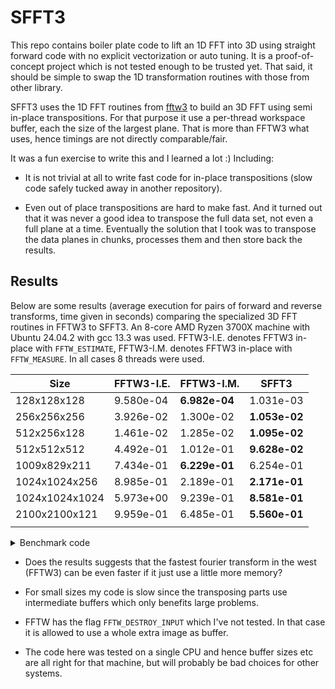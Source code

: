# SFFT3

This repo contains boiler plate code to lift an 1D FFT into 3D using
straight forward code with no explicit vectorization or auto
tuning. It is a proof-of-concept project which is not tested enough to
be trusted yet. That said, it should be simple to swap the 1D
transformation routines with those from other library.

SFFT3 uses the 1D FFT routines from [fftw3](https://www.fftw.org/) to
build an 3D FFT using semi in-place transpositions. For that purpose
it use a per-thread workspace buffer, each the size of the largest
plane. That is more than FFTW3 what uses, hence timings are not
directly comparable/fair.

It was a fun exercise to write this and I learned a lot :) Including:

- It is not trivial at all to write fast code for in-place
  transpositions (slow code safely tucked away in another repository).

- Even out of place transpositions are hard to make fast. And it
  turned out that it was never a good idea to transpose the full data
  set, not even a full plane at a time. Eventually the solution that I
  took was to transpose the data planes in chunks, processes them and
  then store back the results.

## Results

Below are some results (average execution for pairs of forward and
reverse transforms, time given in seconds) comparing the specialized
3D FFT routines in FFTW3 to SFFT3. An 8-core AMD Ryzen 3700X machine
with Ubuntu 24.04.2 with gcc 13.3 was used. FFTW3-I.E. denotes FFTW3
in-place with `FFTW_ESTIMATE`, FFTW3-I.M. denotes FFTW3 in-place with
`FFTW_MEASURE`. In all cases 8 threads were used.

| Size           | FFTW3-I.E. | FFTW3-I.M.    | SFFT3         |
|----------------|------------|---------------|---------------|
| 128x128x128    | 9.580e-04  | **6.982e-04** | 1.031e-03     |
| 256x256x256    | 3.926e-02  | 1.300e-02     | **1.053e-02** |
| 512x256x128    | 1.461e-02  | 1.285e-02     | **1.095e-02** |
| 512x512x512    | 4.492e-01  | 1.012e-01     | **9.628e-02** |
| 1009x829x211   | 7.434e-01  | **6.229e-01** | 6.254e-01     |
| 1024x1024x256  | 8.985e-01  | 2.189e-01     | **2.171e-01** |
| 1024x1024x1024 | 5.973e+00  | 9.239e-01     | **8.581e-01** |
| 2100x2100x121  | 9.959e-01  | 6.485e-01     | **5.560e-01** |
|                |            |               |               |

<details><summary>Benchmark code</summary>

``` shell
args="--warmup 0.1 --benchmark 20  --verbose 2"
# add --estimate to use FFTW_ESTIMATE instead of FFTW_MEASURE
th=1
OMP_NUM_THREADS=${th} ./test_sfft3 --m 128 --n 128 --p 128 ${args} --warmup 10
OMP_NUM_THREADS=${th} ./test_sfft3 --m 256 --n 256 --p 256 ${args}
OMP_NUM_THREADS=${th} ./test_sfft3 --m 512 --n 256 --p 128 ${args}
OMP_NUM_THREADS=${th} ./test_sfft3 --m 512 --n 512 --p 512 ${args}
OMP_NUM_THREADS=${th} ./test_sfft3 --m 1009 --n 829 --p 211 ${args}
OMP_NUM_THREADS=${th} ./test_sfft3 --m 1024 --n 1024 --p 256 ${args}
OMP_NUM_THREADS=${th} ./test_sfft3 --m 1024 --n 1024 --p 1024 ${args}
OMP_NUM_THREADS=${th} ./test_sfft3 --m 2100 --n 2100 --p 121 ${args}
```
</details>

- Does the results suggests that the fastest fourier
  transform in the west (FFTW3) can be even faster if it just use a
  little more memory?

- For small sizes my code is slow since the transposing parts use
  intermediate buffers which only benefits large problems.

- FFTW has the flag `FFTW_DESTROY_INPUT` which I've not tested. In
  that case it is allowed to use a whole extra image as buffer.

- The code here was tested on a single CPU and hence buffer sizes etc
  are all right for that machine, but will probably be bad choices for
  other systems.
